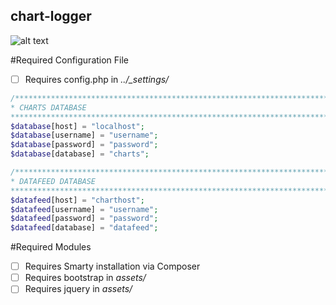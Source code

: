## chart-logger

![alt text](https://github.com/alvinkohcm/chart-logger/assets/img/project_screenshot.png "[Screenshot]")

#Required Configuration File
- [ ] Requires config.php in *../_settings/*

```php
/******************************************************************************
* CHARTS DATABASE
******************************************************************************/
$database[host] = "localhost";
$database[username] = "username";
$database[password] = "password";
$database[database] = "charts";

/******************************************************************************
* DATAFEED DATABASE
******************************************************************************/
$datafeed[host] = "charthost";
$datafeed[username] = "username";
$datafeed[password] = "password";
$datafeed[database] = "datafeed";
```

#Required Modules
- [ ] Requires Smarty installation via Composer
- [ ] Requires bootstrap in *assets/*
- [ ] Requires jquery in *assets/* 
